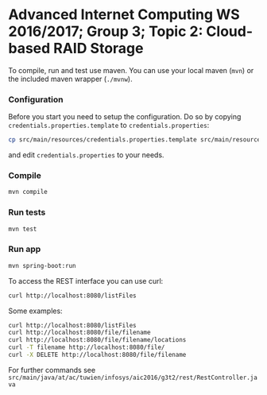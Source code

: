 # Advanced Internet Computing WS 2016/2017; Group 3; Topic 2: Cloud-based RAID Storage

To compile, run and test use maven. You can use your local maven (`mvn`) or the included maven wrapper (`./mvnw`).

### Configuration
Before you start you need to setup the configuration. Do so by copying `credentials.properties.template` to `credentials.properties`:
```sh
cp src/main/resources/credentials.properties.template src/main/resources/credentials.properties
```
and edit `credentials.properties` to your needs.

### Compile
```sh
mvn compile
```

### Run tests
```sh
mvn test
```

### Run app
```sh
mvn spring-boot:run
```

To access the REST interface you can use curl:
```sh
curl http://localhost:8080/listFiles
```

Some examples:
```sh
curl http://localhost:8080/listFiles
curl http://localhost:8080/file/filename
curl http://localhost:8080/file/filename/locations
curl -T filename http://localhost:8080/file/
curl -X DELETE http://localhost:8080/file/filename
```


For further commands see `src/main/java/at/ac/tuwien/infosys/aic2016/g3t2/rest/RestController.java`